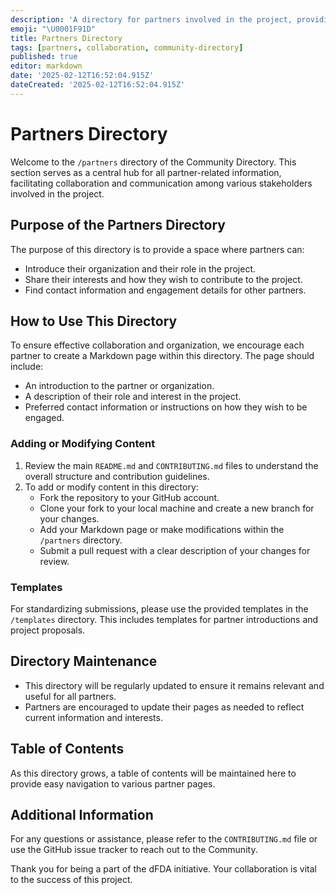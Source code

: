 ```yaml
---
description: 'A directory for partners involved in the project, providing a space for organizations to introduce themselves, share their roles, and facilitate collaboration.'
emoji: "\U0001F91D"
title: Partners Directory
tags: [partners, collaboration, community-directory]
published: true
editor: markdown
date: '2025-02-12T16:52:04.915Z'
dateCreated: '2025-02-12T16:52:04.915Z'
---
```

# Partners Directory

Welcome to the `/partners` directory of the Community Directory. This section serves as a central hub for all partner-related information, facilitating collaboration and communication among various stakeholders involved in the project.

## Purpose of the Partners Directory

The purpose of this directory is to provide a space where partners can:

- Introduce their organization and their role in the project.
- Share their interests and how they wish to contribute to the project.
- Find contact information and engagement details for other partners.

## How to Use This Directory

To ensure effective collaboration and organization, we encourage each partner to create a Markdown page within this directory. The page should include:

- An introduction to the partner or organization.
- A description of their role and interest in the project.
- Preferred contact information or instructions on how they wish to be engaged.

### Adding or Modifying Content

1. Review the main `README.md` and `CONTRIBUTING.md` files to understand the overall structure and contribution guidelines.
2. To add or modify content in this directory:
   - Fork the repository to your GitHub account.
   - Clone your fork to your local machine and create a new branch for your changes.
   - Add your Markdown page or make modifications within the `/partners` directory.
   - Submit a pull request with a clear description of your changes for review.

### Templates

For standardizing submissions, please use the provided templates in the `/templates` directory. This includes templates for partner introductions and project proposals.

## Directory Maintenance

- This directory will be regularly updated to ensure it remains relevant and useful for all partners.
- Partners are encouraged to update their pages as needed to reflect current information and interests.

## Table of Contents

As this directory grows, a table of contents will be maintained here to provide easy navigation to various partner pages.

## Additional Information

For any questions or assistance, please refer to the `CONTRIBUTING.md` file or use the GitHub issue tracker to reach out to the Community.

Thank you for being a part of the dFDA initiative. Your collaboration is vital to the success of this project.

